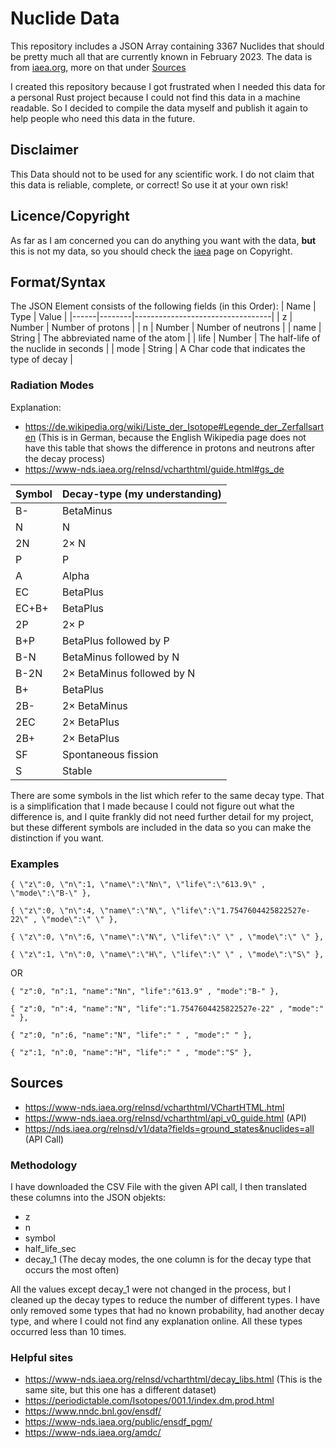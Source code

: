 # Nuclide Data

This repository includes a JSON Array containing 3367 Nuclides that should be pretty much all that are currently known in February 2023.
The data is from [iaea.org](https://iaea.org), more on that under [Sources](https://github.com/Orciument/nuclide-data/edit/main/README.md#sources)

I created this repository because I got frustrated when I needed this data for a personal Rust project because I could not find this data in a machine readable.
So I decided to compile the data myself and publish it again to help people who need this data in the future. 

## Disclaimer 

This Data should not to be used for any scientific work.
I do not claim that this data is reliable, complete, or correct!
So use it at your own risk!

## Licence/Copyright

As far as I am concerned you can do anything you want with the data, 
**but** this is not my data, so you should check the [iaea](https://nucleus.iaea.org/Pages/Others/Terms-Of-Use.aspx) page on Copyright.

## Format/Syntax
The JSON Element consists of the following fields (in this Order):
| Name | Type   | Value                            |
|------|--------|----------------------------------|
| z    | Number | Number of protons                |
| n    | Number | Number of neutrons               |
| name | String | The abbreviated name of the atom |
| life | Number | The half-life of the nuclide in seconds | 
| mode | String | A Char code that indicates the type of decay |

### Radiation Modes
Explanation: 
- https://de.wikipedia.org/wiki/Liste_der_Isotope#Legende_der_Zerfallsarten 
  (This is in German, because the English Wikipedia page does not have this table that shows the difference in protons and neutrons after the decay process)
- https://www-nds.iaea.org/relnsd/vcharthtml/guide.html#gs_de

| Symbol | Decay-type (my understanding) |
|--------|------------|
| B- | BetaMinus |        
| N | N |                
| 2N | 2× N |               
| P | P |                
| A | Alpha |             
| EC | BetaPlus |         
| EC+B+ | BetaPlus |      
| 2P | 2× P |               
| B+P | BetaPlus followed by P |      
| B-N | BetaMinus followed by N |     
| B-2N | 2× BetaMinus followed by N | 
| B+ | BetaPlus |        
| 2B- | 2× BetaMinus |    
| 2EC | 2× BetaPlus |       
| 2B+ | 2× BetaPlus |     
| SF | Spontaneous fission |               
| S | Stable |                

There are some symbols in the list which refer to the same decay type. That is a simplification that I made because I could not figure out what the difference is, and I quite frankly did not need further detail for my project, but these different symbols are included in the data so you can make the distinction if you want.

### Examples

```
{ \"z\":0, \"n\":1, \"name\":\"Nn\", \"life\":\"613.9\" , \"mode\":\"B-\" },

{ \"z\":0, \"n\":4, \"name\":\"N\", \"life\":\"1.7547604425822527e-22\" , \"mode\":\" \" },

{ \"z\":0, \"n\":6, \"name\":\"N\", \"life\":\" \" , \"mode\":\" \" },

{ \"z\":1, \"n\":0, \"name\":\"H\", \"life\":\" \" , \"mode\":\"S\" },
```
OR
```
{ "z":0, "n":1, "name":"Nn", "life":"613.9" , "mode":"B-" },

{ "z":0, "n":4, "name":"N", "life":"1.7547604425822527e-22" , "mode":" " },

{ "z":0, "n":6, "name":"N", "life":" " , "mode":" " },

{ "z":1, "n":0, "name":"H", "life":" " , "mode":"S" },
```

## Sources

- https://www-nds.iaea.org/relnsd/vcharthtml/VChartHTML.html
- https://www-nds.iaea.org/relnsd/vcharthtml/api_v0_guide.html (API)
- https://nds.iaea.org/relnsd/v1/data?fields=ground_states&nuclides=all (API Call)

### Methodology

I have downloaded the CSV File with the given API call, I then translated these columns into the JSON objekts:
- z
- n
- symbol
- half_life_sec
- decay_1 (The decay modes, the one column is for the decay type that occurs the most often)

All the values except decay_1 were not changed in the process,
but I cleaned up the decay types to reduce the number of different types. 
I have only removed some types that had no known probability, had another decay type, and where I could not find any explanation online. All these types occurred less than 10 times. 

### Helpful sites
- https://www-nds.iaea.org/relnsd/vcharthtml/decay_libs.html (This is the same site, but this one has a different dataset)
- https://periodictable.com/Isotopes/001.1/index.dm.prod.html
- https://www.nndc.bnl.gov/ensdf/
- https://www-nds.iaea.org/public/ensdf_pgm/
- https://www-nds.iaea.org/amdc/
